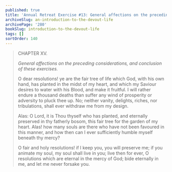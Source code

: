 ```yaml
---
published: true
title: 'Annual Retreat Exercise #13: General affections on the preceding considerations'
archiveSlug: an-introduction-to-the-devout-life
archivePage: '280'
bookSlug: introduction-to-the-devout-life
tags: []
sortOrder: 140
---
```


> CHAPTER XV.
>
> *General affections on the preceding considerations, and conclusion of these exercises.*
>
> O dear resolutions! ye are the fair tree of life which God, with his own hand, has planted in the midst of my heart, and which my Saviour desires to water with his Blood, and make it fruitful. I will rather endure a thousand deaths than suffer any wind of prosperity or adversity to pluck thee up. No; neither vanity, delights, riches, nor tribulations, shall ever withdraw me from my design.
>
> Alas: O Lord, it is Thou thyself who has planted, and eternally preserved in thy fatherly bosom, this fair tree for the garden of my heart. Alas! how many souls are there who have not been favoured in this manner, and how then can I ever sufficiently humble myself beneath thy mercy?
>
> O fair and holy resolutions! if I keep you, you will preserve me; if you animate my soul, my soul shall live in you; live then for ever, O resolutions which are eternal in the mercy of God; bide eternally in me, and let me never forsake you.
